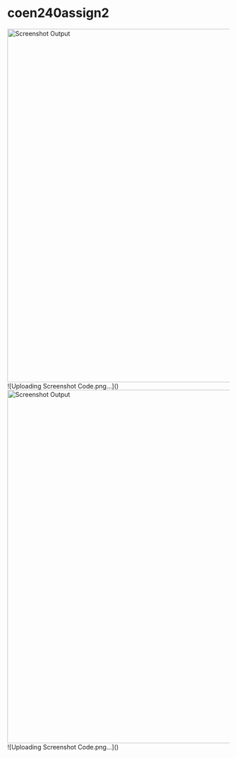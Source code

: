 # coen240assign2
 
<img width="799" alt="Screenshot Output" src="https://github.com/mayer129/coen240assign2/assets/54863189/8cd1585c-6081-42b4-8687-dbd66183ead0">
![Uploading Screenshot Code.png…]()
<img width="799" alt="Screenshot Output" src="https://github.com/mayer129/coen240assign2/assets/54863189/b537a0ac-c28a-4baa-8269-075b58dcd5af">
![Uploading Screenshot Code.png…]()
